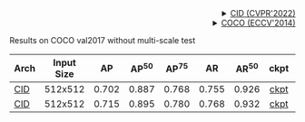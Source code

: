 <!-- [ALGORITHM] -->

<details>
<summary align="right"><a href="https://openaccess.thecvf.com/content/CVPR2022/html/Wang_Contextual_Instance_Decoupling_for_Robust_Multi-Person_Pose_Estimation_CVPR_2022_paper.html">CID (CVPR'2022)</a></summary>

```bibtex
@InProceedings{Wang_2022_CVPR,
    author    = {Wang, Dongkai and Zhang, Shiliang},
    title     = {Contextual Instance Decoupling for Robust Multi-Person Pose Estimation},
    booktitle = {Proceedings of the IEEE/CVF Conference on Computer Vision and Pattern Recognition (CVPR)},
    month     = {June},
    year      = {2022},
    pages     = {11060-11068}
}
```

</details>

<!-- [DATASET] -->

<details>
<summary align="right"><a href="https://link.springer.com/chapter/10.1007/978-3-319-10602-1_48">COCO (ECCV'2014)</a></summary>

```bibtex
@inproceedings{lin2014microsoft,
  title={Microsoft coco: Common objects in context},
  author={Lin, Tsung-Yi and Maire, Michael and Belongie, Serge and Hays, James and Perona, Pietro and Ramanan, Deva and Doll{\'a}r, Piotr and Zitnick, C Lawrence},
  booktitle={European conference on computer vision},
  pages={740--755},
  year={2014},
  organization={Springer}
}
```

</details>

Results on COCO val2017 without multi-scale test

| Arch                                                                         | Input Size |  AP   | AP<sup>50</sup> | AP<sup>75</sup> |  AR   | AR<sup>50</sup> |                                                   ckpt                                                   |                                                 log                                                 |
|:-----------------------------------------------------------------------------| :--------: |:-----:|:---------------:|:---------------:|:-----:|:---------------:|:--------------------------------------------------------------------------------------------------------:|:---------------------------------------------------------------------------------------------------:|
| [CID](/configs/body/2d_kpt_sview_rgb_img/cid/coco/hrnet_w32_coco_512x512.py) |  512x512   | 0.702 |      0.887      |      0.768      | 0.755 |      0.926      | [ckpt](https://download.openmmlab.com/mmpose/bottom_up/cid/hrnet_w32_coco_512x512-867b9659_20220928.pth) | [log](https://download.openmmlab.com/mmpose/bottom_up/cid/hrnet_w32_coco_512x512_20220928.log.json) |
| [CID](/configs/body/2d_kpt_sview_rgb_img/cid/coco/hrnet_w48_coco_512x512.py) |  512x512   | 0.715 |      0.895      |      0.780      | 0.768 |      0.932      | [ckpt](https://download.openmmlab.com/mmpose/bottom_up/cid/hrnet_w48_coco_512x512-af545767_20221109.pth) | [log](https://download.openmmlab.com/mmpose/bottom_up/cid/hrnet_w48_coco_512x512_20221109.log.json) |
